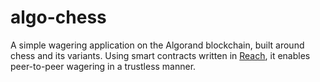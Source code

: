 # algo-chess

A simple wagering application on the Algorand blockchain, built around chess and its variants. Using smart contracts written in [Reach](https://reach.sh), it enables peer-to-peer wagering in a trustless manner.
